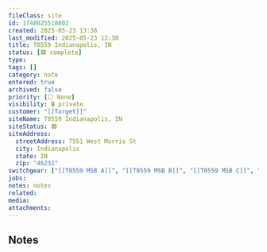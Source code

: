 ```yaml
---
fileClass: site
id: 1748025518802
created: 2025-05-23 13:38
last_modified: 2025-05-23 13:38
title: T0559 Indianapolis, IN
status: [🟩 complete]
type: 
tags: []
category: note
entered: true
archived: false
priority: [⚪ None]
visibility: 🔒 private
customer: "[[Target]]"
siteName: T0559 Indianapolis, IN
siteStatus: 🟩
siteAddress:
  streetAddress: 7551 West Morris St
  city: Indianapolis
  state: IN
  zip: "46231"
switchgear: ["[[T0559 MSB A]]", "[[T0559 MSB B]]", "[[T0559 MSB C]]", "[[T0559 MSB D]]"]
jobs: 
notes: notes
related: 
media: 
attachments:
---
```


## Notes